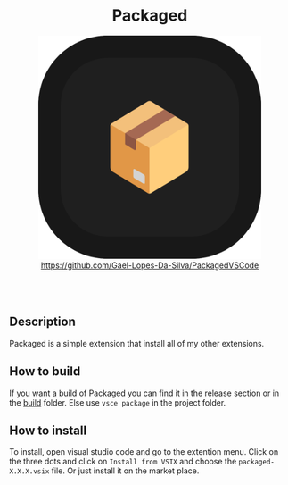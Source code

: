 <div align="center">
	<h1>Packaged</h1>
</div>

<div align="center">
	<img width="400px" src="./resources/logo.png" alt="">
</div>

<div align="center">
    <a href="https://github.com/Gael-Lopes-Da-Silva/PackagedVSCode">https://github.com/Gael-Lopes-Da-Silva/PackagedVSCode</a>
</div>

<br>

<div align="center">
    <img src="https://img.shields.io/visual-studio-marketplace/r/gael-lopes-da-silva.packaged?style=for-the-badge&labelColor=000000" alt="">
    <img src="https://img.shields.io/visual-studio-marketplace/d/gael-lopes-da-silva.packaged?style=for-the-badge&labelColor=000000" alt="">
    <img src="https://img.shields.io/visual-studio-marketplace/i/gael-lopes-da-silva.packaged?style=for-the-badge&labelColor=000000" alt="">
</div>

<div align="center">
	<a href="./LICENSE.md">
        <img src="https://img.shields.io/badge/license-BSD%203--Clause-blue?style=for-the-badge&labelColor=000000" alt="">
    </a>
</div>

Description
------------------------------------------------------------------

Packaged is a simple extension that install all of my other extensions.


How to build
------------------------------------------------------------------

If you want a build of Packaged you can find it in the release section or in the [build](./build/) folder. Else use `vsce package` in the project folder.


How to install
------------------------------------------------------------------

To install, open visual studio code and go to the extention menu. Click on the three dots and click on `Install from VSIX` and choose the `packaged-X.X.X.vsix` file. Or just install it on the market place.